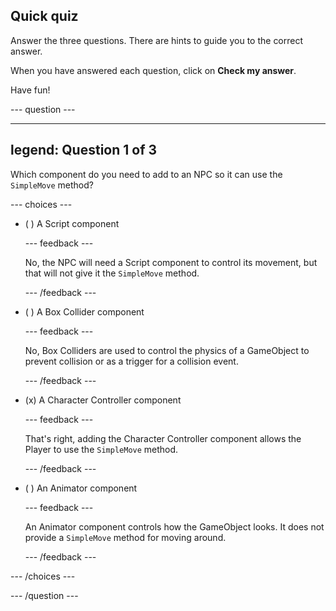 ## Quick quiz

Answer the three questions. There are hints to guide you to the correct answer.

When you have answered each question, click on **Check my answer**.

Have fun!

--- question ---

---
legend: Question 1 of 3
---

Which component do you need to add to an NPC so it can use the `SimpleMove` method?

--- choices ---

- ( ) A Script component

  --- feedback ---

  No, the NPC will need a Script component to control its movement, but that will not give it the `SimpleMove` method.

  --- /feedback ---

- ( ) A Box Collider component

  --- feedback ---

  No, Box Colliders are used to control the physics of a GameObject to prevent collision or as a trigger for a collision event.

  --- /feedback ---

- (x) A Character Controller component

  --- feedback ---

  That's right, adding the Character Controller component allows the Player to use the `SimpleMove` method.

  --- /feedback ---

- ( ) An Animator component

  --- feedback ---

  An Animator component controls how the GameObject looks. It does not provide a `SimpleMove` method for moving around.

  --- /feedback ---

--- /choices ---

--- /question ---

